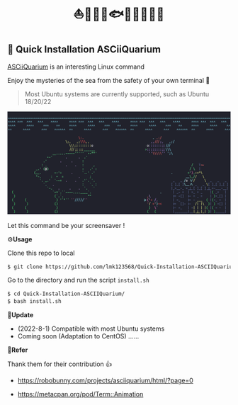 <h1><center>⛵🐍🦈🐳🐟🐠🐡🦢🦆🏰</center><h1>

## 🚀 Quick Installation ASCiiQuarium

[ASCiiQuarium](https://robobunny.com/projects/asciiquarium/html/?page=0) is an interesting Linux command

Enjoy the mysteries of the sea from the safety of your own terminal 🥰

> Most Ubuntu systems are currently supported, such as Ubuntu 18/20/22

<img src="test.png" alt="ascii-quarium" style="zoom: 80%;" />

Let this command be your screensaver !

⚙**Usage**

Clone this repo to local

```bash
$ git clone https://github.com/lmk123568/Quick-Installation-ASCIIQuarium.git
```

Go to the directory and run the script `install.sh`

```bash
$ cd Quick-Installation-ASCIIQuarium/
$ bash install.sh
```

📣**Update**

- (2022-8-1) Compatible with most Ubuntu systems
- Coming soon (Adaptation to CentOS) ......

🔗**Refer**

Thank them for their contribution 👍

- https://robobunny.com/projects/asciiquarium/html/?page=0

- https://metacpan.org/pod/Term::Animation
